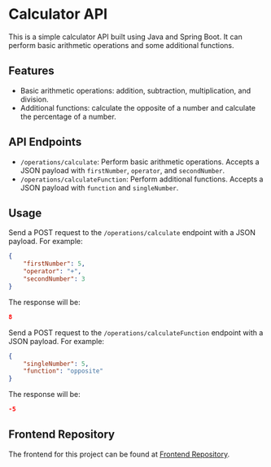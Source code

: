 # Calculator API

This is a simple calculator API built using Java and Spring Boot. It can perform basic arithmetic operations and some additional functions.

## Features

- Basic arithmetic operations: addition, subtraction, multiplication, and division.
- Additional functions: calculate the opposite of a number and calculate the percentage of a number.

## API Endpoints

- `/operations/calculate`: Perform basic arithmetic operations. Accepts a JSON payload with `firstNumber`, `operator`, and `secondNumber`.
- `/operations/calculateFunction`: Perform additional functions. Accepts a JSON payload with `function` and `singleNumber`.

## Usage

Send a POST request to the `/operations/calculate` endpoint with a JSON payload. For example:

```json
{
    "firstNumber": 5,
    "operator": "+",
    "secondNumber": 3
}
```

The response will be:

```json
8
```

Send a POST request to the `/operations/calculateFunction` endpoint with a JSON payload. For example:

```json
{
    "singleNumber": 5,
    "function": "opposite"
}
```

The response will be:

```json
-5
```

## Frontend Repository

The frontend for this project can be found at [Frontend Repository](https://github.com/joacoguzmanz/calculator-react-front).